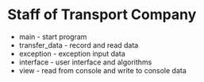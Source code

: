 # Staff of Transport Company

- main - start program
- transfer_data - record and read data
- exception - exception input data
- interface - user interface and algorithms
- view -  read from console and write to console data
